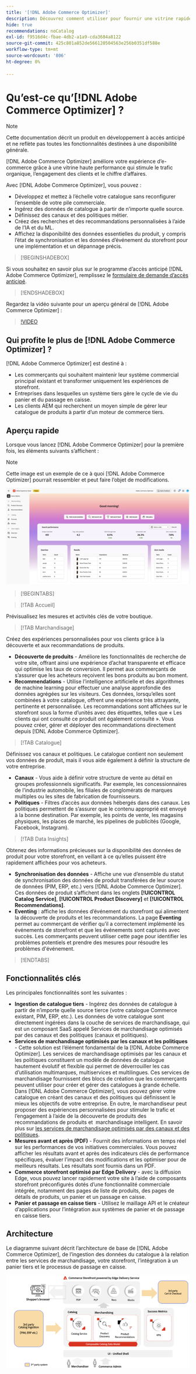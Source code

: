 ```yaml
---
title: '[!DNL Adobe Commerce Optimizer]'
description: Découvrez comment utiliser pour fournir une vitrine rapide et performante avec un catalogue évolutif qui vous permet d’optimiser votre serveur principal d’eCommerce existant  [!DNL Adobe Commerce Optimizer]  augmentant le trafic et en générant davantage d’engagement et de conversion.
hide: true
recommendations: noCatalog
exl-id: f9516d4c-fbae-4db2-a1a9-cda3684a8122
source-git-commit: 425c801a852de566120504563e256b0351df588e
workflow-type: tm+mt
source-wordcount: '806'
ht-degree: 0%

---
```


# Qu’est-ce qu’[!DNL Adobe Commerce Optimizer] ?

>[!NOTE]
>
>Cette documentation décrit un produit en développement à accès anticipé et ne reflète pas toutes les fonctionnalités destinées à une disponibilité générale.

[!DNL Adobe Commerce Optimizer] améliore votre expérience d’e-commerce grâce à une vitrine haute performance qui stimule le trafic organique, l’engagement des clients et le chiffre d’affaires.

Avec [!DNL Adobe Commerce Optimizer], vous pouvez :

- Développez et mettez à l’échelle votre catalogue sans reconfigurer l’ensemble de votre pile commerciale.
- Ingérez des données de catalogue à partir de n’importe quelle source.
- Définissez des canaux et des politiques métier.
- Créez des recherches et des recommandations personnalisées à l’aide de l’IA et du ML.
- Affichez la disponibilité des données essentielles du produit, y compris l’état de synchronisation et les données d’événement du storefront pour une implémentation et un dépannage précis.

>[!BEGINSHADEBOX]

Si vous souhaitez en savoir plus sur le programme d’accès anticipé [!DNL Adobe Commerce Optimizer], remplissez le [formulaire de demande d’accès anticipé](https://forms.office.com/Pages/ResponsePage.aspx?id=Wht7-jR7h0OUrtLBeN7O4WOxhjY2doZPikS2hIbfmL5UMlhTMTYzVDhPQVFNTUFYUjJHNlRKTE5TWS4u).

>[!ENDSHADEBOX]

Regardez la vidéo suivante pour un aperçu général de [!DNL Adobe Commerce Optimizer] :

>[!VIDEO](https://video.tv.adobe.com/v/3450465?captions=fre_fr)

## Qui profite le plus de [!DNL Adobe Commerce Optimizer] ?

[!DNL Adobe Commerce Optimizer] est destiné à :

- Les commerçants qui souhaitent maintenir leur système commercial principal existant et transformer uniquement les expériences de storefront.
- Entreprises dans lesquelles un système tiers gère le cycle de vie du panier et du passage en caisse.
- Les clients AEM qui recherchent un moyen simple de gérer leur catalogue de produits à partir d’un moteur de commerce tiers.

## Aperçu rapide

Lorsque vous lancez [!DNL Adobe Commerce Optimizer] pour la première fois, les éléments suivants s’affichent :

>[!NOTE]
>
>Cette image est un exemple de ce à quoi [!DNL Adobe Commerce Optimizer] pourrait ressembler et peut faire l’objet de modifications.

![[!DNL Adobe Commerce Optimizer] UI](./assets/user-interface.png)

>[!BEGINTABS]

>[!TAB Accueil]

Prévisualisez les mesures et activités clés de votre boutique.

>[!TAB Marchandisage]

Créez des expériences personnalisées pour vos clients grâce à la découverte et aux recommandations de produits.

- **Découverte de produits** - Améliore les fonctionnalités de recherche de votre site, offrant ainsi une expérience d’achat transparente et efficace qui optimise les taux de conversion. Il permet aux commerçants de s’assurer que les acheteurs reçoivent les bons produits au bon moment.
- **Recommendations** - Utilise l’intelligence artificielle et des algorithmes de machine learning pour effectuer une analyse approfondie des données agrégées sur les visiteurs. Ces données, lorsqu’elles sont combinées à votre catalogue, offrent une expérience très attrayante, pertinente et personnalisée. Les recommandations sont affichées sur le storefront sous la forme d’unités avec des étiquettes, telles que « Les clients qui ont consulté ce produit ont également consulté ». Vous pouvez créer, gérer et déployer des recommandations directement depuis [!DNL Adobe Commerce Optimizer].

>[!TAB Catalogue]

Définissez vos canaux et politiques. Le catalogue contient non seulement vos données de produit, mais il vous aide également à définir la structure de votre entreprise.

- **Canaux** - Vous aide à définir votre structure de vente au détail en groupes professionnels significatifs. Par exemple, les concessionnaires de l’industrie automobile, les filiales de conglomérats de marques multiples ou les sites de fabrication de fournisseurs.
- **Politiques** - Filtres d’accès aux données hébergés dans des canaux. Les politiques permettent de s’assurer que le contenu approprié est envoyé à la bonne destination. Par exemple, les points de vente, les magasins physiques, les places de marché, les pipelines de publicités (Google, Facebook, Instagram).

>[!TAB Data Insights]

Obtenez des informations précieuses sur la disponibilité des données de produit pour votre storefront, en veillant à ce qu’elles puissent être rapidement affichées pour vos acheteurs.

- **Synchronisation des données** - Affiche une vue d’ensemble du statut de synchronisation des données de produit transférées de leur source de données (PIM, ERP, etc.) vers [!DNL Adobe Commerce Optimizer]. Ces données de produit s’affichent dans les onglets **[!UICONTROL Catalog Service]**, **[!UICONTROL Product Discovery]** et **[!UICONTROL Recommendations]**.
- **Eventing** : affiche les données d’événement du storefront qui alimentent la découverte de produits et les recommandations. La page **Eventing** permet au commerçant de vérifier qu’il a correctement implémenté les événements de storefront et que les événements sont capturés avec succès. Les commerçants peuvent utiliser cette page pour identifier les problèmes potentiels et prendre des mesures pour résoudre les problèmes d&#39;événement.

>[!ENDTABS]

## Fonctionnalités clés

Les principales fonctionnalités sont les suivantes :

- **Ingestion de catalogue tiers** - Ingérez des données de catalogue à partir de n’importe quelle source tierce (votre catalogue Commerce existant, PIM, ERP, etc.). Les données de votre catalogue sont directement ingérées dans la couche de services de marchandisage, qui est un composant SaaS appelé Services de marchandisage optimisés par des canaux et des politiques (canaux et politiques).
- **Services de marchandisage optimisés par les canaux et les politiques** - Cette solution est l’élément fondamental de la [!DNL Adobe Commerce Optimizer]. Les services de marchandisage optimisés par les canaux et les politiques constituent un modèle de données de catalogue hautement évolutif et flexible qui permet de déverrouiller les cas d’utilisation multimarques, multiservices et multilingues. Ces services de marchandisage fournissent des blocs de création que les commerçants peuvent utiliser pour créer et gérer des catalogues à grande échelle. Dans [!DNL Adobe Commerce Optimizer], vous pouvez gérer votre catalogue en créant des canaux et des politiques qui définissent le mieux les objectifs de votre entreprise. En outre, le marchandiseur peut proposer des expériences personnalisées pour stimuler le trafic et l’engagement à l’aide de la découverte de produits&#x200B; des recommandations de produits et &#x200B; marchandisage intelligent. En savoir plus sur [les services de marchandisage optimisés par des canaux et des politiques](./merchandising/overview.md).
- **Mesures avant et après (PDF)** - Fournit des informations en temps réel sur les performances de vos initiatives commerciales. Vous pouvez afficher les résultats avant et après des indicateurs clés de performance spécifiques, évaluer l’impact des modifications et les optimiser pour de meilleurs résultats. Les résultats sont fournis dans un PDF.
- **Commerce storefront optimisé par Edge Delivery** - avec la diffusion Edge, vous pouvez lancer rapidement votre site à l’aide de composants storefront préconfigurés dotés d’une fonctionnalité commerciale intégrée, notamment des pages de liste de produits, des pages de détails de produits, un panier et un passage en caisse.
- **Panier et passage en caisse tiers** - Utilisez le maillage API et le créateur d’applications pour l’intégration aux systèmes de panier et de passage en caisse tiers.

## Architecture

Le diagramme suivant décrit l’architecture de base de [!DNL Adobe Commerce Optimizer], de l’ingestion des données du catalogue à la relation entre les services de marchandisage, votre storefront, l’intégration à un panier tiers et le processus de passage en caisse.

![[!DNL Adobe Commerce Optimizer] Architecture ](./assets/architecture.png)
